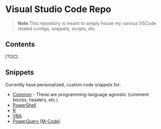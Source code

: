 # Visual Studio Code Repo

> **Note**
> This repository is meant to simply house my various VSCode related configs, snippets, scripts, etc.

## Contents

[TOC]

## Snippets

Currently have personalized, custom code snippets for:

- [Common]() - These are programming-language agnostic (comment blocks, headers, etc.) 
- [PowerShell](snippets/PowerShell.json)
- [R](snippets/R.json)
- [VBA]()
- [PowerQuery (M-Code)]()
